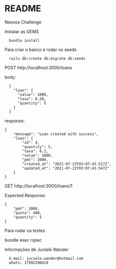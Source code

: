 # README

Nexoos Challenge

Instalar as GEMS

```
  bundle install
```

Para criar o banco e rodar os seeds

```
  rails db:create db:migrate db:seeds
```
POST http://localhost:3000/loans

body:

```
  {
    "loan": {
      "value": 1000,
      "taxa": 0.20,
      "quantity": 5
    }
  }
```

response:

```
{
    "message": "Loan created with success",
    "loan": {
        "id": 4,
        "quantity": 5,
        "taxa": 0.2,
        "value": 1000,
        "pmt": 2000,
        "created_at": "2021-07-23T03:07:43.517Z",
        "updated_at": "2021-07-23T03:07:43.547Z"
    }
}
```

GET http://localhost:3000/loans/1

Expected Response:
```
{
    "pmt": 2000,
    "quota": 400,
    "quantity": 5
}

```
Para rodar os testes

bundle exec rspec


Informações de Juciele Wander

```
  E-mail: juciele.wander@hotmail.com
  whats: 17992200419
```